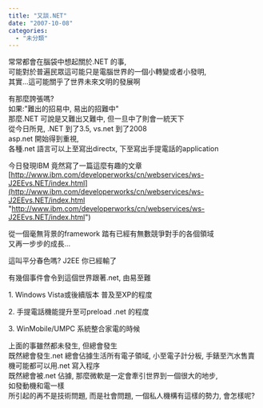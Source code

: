 ```yaml
---
title: "又談.NET"
date: "2007-10-08"
categories: 
  - "未分類"
---
```


常常都會在腦袋中想起關於.NET 的事,  
可能對於普遍民眾這可能只是電腦世界的一個小轉變或者小發明,  
其實...這可能關乎了世界未來文明的發展啊

有那麼誇張嗎?  
如果:"難出的招易中, 易出的招難中"  
那麼.NET 可說是又難出又難中, 但一旦中了則會一統天下  
從今日所見, .NET 到了3.5, vs.net 到了2008  
asp.net 開始得到重視,  
各種.net 語言可以上至寫出directx, 下至寫出手提電話的application

今日發現IBM 竟然寫了一篇這麼有趣的文章  
[http://www.ibm.com/developerworks/cn/webservices/ws-J2EEvs.NET/index.html](http://www.ibm.com/developerworks/cn/webservices/ws-J2EEvs.NET/index.html "http://www.ibm.com/developerworks/cn/webservices/ws-J2EEvs.NET/index.html")

從一個毫無背景的framework 踏有已經有無數競爭對手的各個領域  
又再一步步的成長...

這叫平分春色嗎? J2EE 你已經輸了

有幾個事件會令到這個世界跟著.net, 由易至難

1\. Windows Vista或後續版本 普及至XP的程度

2\. 手提電話機能提升至可preload .net 的程度

3\. WinMobile/UMPC 系統整合家電的時候

上面的事雖然都未發生, 但總會發生  
既然總會發生.net 總會佔據生活所有電子領域, 小至電子計分板, 手錶至汽水售賣機可能都可以用.net 寫入程序  
既然總會被.net 佔據, 那麼微軟是一定會牽引世界到一個很大的地步,  
如發動機和電一樣  
所引起的再不是技術問題, 而是社會問題, 一個私人機構有這樣的勢力, 會怎樣呢?
